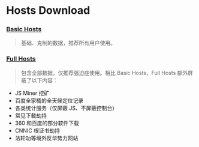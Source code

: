 # Hosts Download

### [Basic Hosts](https://hosts.nfz.moe/basic/hosts)

> 基础、克制的数据，推荐所有用户使用。

### [Full Hosts](https://hosts.nfz.moe/full/hosts)

> 包含全部数据，仅推荐强迫症使用。相比 Basic Hosts，Full Hosts 额外屏蔽了以下内容：

- JS Miner 挖矿
- 百度全家桶的全天候定位记录
- 各类统计服务（仅屏蔽 JS、不屏蔽控制台）
- 常见下载劫持
- 360 和百度的部分软件下载
- CNNIC 根证书劫持
- 法轮功等境外反华势力网站